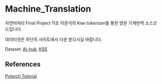 # Machine_Translation
자연어처리 Final Project 11조 이준석의 Kiwi tokenizer를 통한 영한 기계번역 소스코드입니다.

데이터셋은 하단의 사이트에서 다운 받으시길 바랍니다.

Dataset: [AI-hub](https://aihub.or.kr/aihubdata/data/view.do?currMenu=115&topMenu=100&aihubDataSe=realm&dataSetSn=71265), [KSS](https://github.com/warnikchow/kosp2e)

## References
[Pytorch Tutorial](https://pytorch.org/tutorials/beginner/translation_transformer.html)
